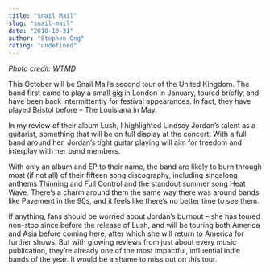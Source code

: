 ```yaml
---
title: "Snail Mail"
slug: "snail-mail"
date: "2018-10-31"
author: "Stephen Ong"
rating: "undefined"
---
```


_Photo credit: [WTMD](https://wtmd.org/radio/2017/04/24/announcing-an-evening-with-snail-mail-may-16-at-wtmd/)_

This October will be Snail Mail’s second tour of the United Kingdom. The band first came to play a small gig in London in January, toured briefly, and have been back intermittently for festival appearances. In fact, they have played Bristol before – The Louisiana in May.

In my review of their album Lush, I highlighted Lindsey Jordan’s talent as a guitarist, something that will be on full display at the concert. With a full band around her, Jordan’s tight guitar playing will aim for freedom and interplay with her band members.

With only an album and EP to their name, the band are likely to burn through most (if not all) of their fifteen song discography, including singalong anthems Thinning and Full Control and the standout summer song Heat Wave. There’s a charm around them the same way there was around bands like Pavement in the 90s, and it feels like there’s no better time to see them.

If anything, fans should be worried about Jordan’s burnout – she has toured non-stop since before the release of Lush, and will be touring both America and Asia before coming here, after which she will return to America for further shows. But with glowing reviews from just about every music publication, they’re already one of the most impactful, influential indie bands of the year. It would be a shame to miss out on this tour.
